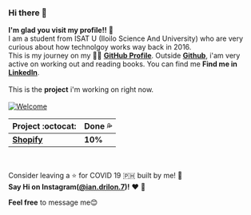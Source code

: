 ### Hi there 👋

**I'm glad you visit my profile!!** :star_struck: <br> I am a student from ISAT U (Iloilo Science And University) who are very curious about how technolgoy works way back in 2016. <br> This is my journey on my :running_man: [**GitHub Profile**](https://github.com/zneret03?tab=repositories). Outside [**Github**](https://github.com/zneret03), i'am very active on working out and reading books.
You can find me **Find me in** [**LinkedIn**](https://www.linkedin.com/in/ian-drilon-952a37179/). 
<br>
<br>
This is the **project** i'm working on right now.
<br>
<br>
[![Welcome](https://img.shields.io/badge/PRs-welcome-brightgreen.svg?style=flat&logo=github)](https://github.com/zneret03)

|      Project :octocat:   | Done :sweat_drops: | 
|---------------|------------|
|[**Shopify**](https://github.com/zneret03/Shopify) | **10%** |

<br>

Consider leaving a :star: for COVID 19 :philippines: built by me! :hugs: <br>
**Say Hi on Instagram([@ian.drilon.7](https://www.instagram.com/ian.drilon.7/))!** :heart: 💬

**Feel free** to message me:blush:

